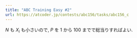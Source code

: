 ```yaml
---
title: "ABC Training Easy #2"
url: https://atcoder.jp/contests/abc156/tasks/abc156_c
---
```

$N$ も $X_i$ も小さいので, $P$ を $1$ から $100$ までで総当りすればよい.
